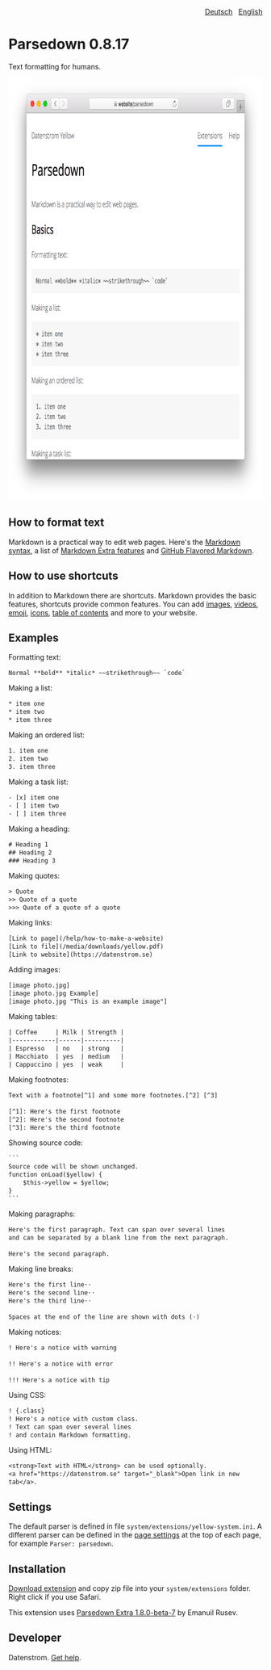 <p align="right"><a href="README-de.md">Deutsch</a> &nbsp; <a href="README.md">English</a></p>

Parsedown 0.8.17
================
Text formatting for humans.

<p align="center"><img src="parsedown-screenshot.png?raw=true" width="795" height="836" alt="Screenshot"></p>

## How to format text

Markdown is a practical way to edit web pages. Here's the [Markdown syntax](http://commonmark.org/help/), a list of [Markdown Extra features](https://michelf.ca/projects/php-markdown/extra/) and [GitHub Flavored Markdown](https://help.github.com/en/articles/basic-writing-and-formatting-syntax). 

## How to use shortcuts

In addition to Markdown there are shortcuts. Markdown provides the basic features, shortcuts provide common features. You can add [images](https://github.com/datenstrom/yellow-extensions/tree/master/source/image), [videos](https://github.com/datenstrom/yellow-extensions/tree/master/source/youtube), [emoji](https://github.com/datenstrom/yellow-extensions/tree/master/source/emojiawesome), [icons](https://github.com/datenstrom/yellow-extensions/tree/master/source/fontawesome), [table of contents](https://github.com/datenstrom/yellow-extensions/tree/master/source/toc) and more to your website.

## Examples

Formatting text:

    Normal **bold** *italic* ~~strikethrough~~ `code`

Making a list:

    * item one
    * item two
    * item three

Making an ordered list:

    1. item one
    2. item two
    3. item three

Making a task list:

    - [x] item one
    - [ ] item two
    - [ ] item three

Making a heading:

    # Heading 1
    ## Heading 2
    ### Heading 3

Making quotes:

    > Quote
    >> Quote of a quote
    >>> Quote of a quote of a quote

Making links:

    [Link to page](/help/how-to-make-a-website)
    [Link to file](/media/downloads/yellow.pdf)
    [Link to website](https://datenstrom.se)

Adding images:

    [image photo.jpg]
    [image photo.jpg Example]
    [image photo.jpg "This is an example image"]

Making tables:

    | Coffee     | Milk | Strength |
    |------------|------|----------|
    | Espresso   | no   | strong   |
    | Macchiato  | yes  | medium   |
    | Cappuccino | yes  | weak     |

Making footnotes:

    Text with a footnote[^1] and some more footnotes.[^2] [^3]
    
    [^1]: Here's the first footnote
    [^2]: Here's the second footnote
    [^3]: Here's the third footnote

Showing source code:

    ```
    Source code will be shown unchanged.
    function onLoad($yellow) {
        $this->yellow = $yellow;
    }
    ```

Making paragraphs:

    Here's the first paragraph. Text can span over several lines
    and can be separated by a blank line from the next paragraph.

    Here's the second paragraph.

Making line breaks:

    Here's the first line⋅⋅
    Here's the second line⋅⋅
    Here's the third line⋅⋅
    
    Spaces at the end of the line are shown with dots (⋅)

Making notices:

    ! Here's a notice with warning
    
    !! Here's a notice with error
    
    !!! Here's a notice with tip

Using CSS:

    ! {.class}
    ! Here's a notice with custom class.
    ! Text can span over several lines
    ! and contain Markdown formatting.

Using HTML:

    <strong>Text with HTML</strong> can be used optionally.
    <a href="https://datenstrom.se" target="_blank">Open link in new tab</a>.

## Settings

The default parser is defined in file `system/extensions/yellow-system.ini`. A different parser can be defined in the [page settings](https://github.com/datenstrom/yellow-extensions/tree/master/source/core#settings-page) at the top of each page, for example `Parser: parsedown`.

## Installation

[Download extension](https://github.com/datenstrom/yellow-extensions/raw/master/zip/parsedown.zip) and copy zip file into your `system/extensions` folder. Right click if you use Safari.

This extension uses [Parsedown Extra 1.8.0-beta-7](https://github.com/erusev/parsedown) by Emanuil Rusev.

## Developer

Datenstrom. [Get help](https://datenstrom.se/yellow/help/).
